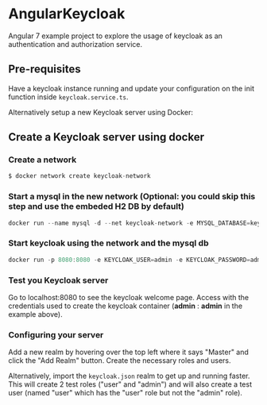 # AngularKeycloak

Angular 7 example project to explore the usage of keycloak as an authentication and authorization service.

## Pre-requisites

Have a keycloak instance running and update your configuration on the init function inside `keycloak.service.ts`.

Alternatively setup a new Keycloak server using Docker:

## Create a Keycloak server using docker

### Create a network
```javascript
$ docker network create keycloak-network
```

### Start a mysql in the new network (Optional: you could skip this step and use the embeded H2 DB by default)
```javascript
docker run --name mysql -d --net keycloak-network -e MYSQL_DATABASE=keycloak -e MYSQL_USER=keycloak -e MYSQL_PASSWORD=password -e MYSQL_ROOT_PASSWORD=root_password mysql
```

### Start keycloak using the network and the mysql db
```javascript
docker run -p 8080:8080 -e KEYCLOAK_USER=admin -e KEYCLOAK_PASSWORD=admin -d --name keycloak --net keycloak-network jboss/keycloak
```

### Test you Keycloak server
Go to localhost:8080 to see the keycloak welcome page. Access with the credentials used to create the keycloak container (**admin** : **admin** in the example above).

### Configuring your server
Add a new realm by hovering over the top left where it says "Master" and click the "Add Realm" button. Create the necessary roles and users.

Alternatively, import the `keycloak.json` realm to get up and running faster. This will create 2 test roles ("user" and "admin") and will also create a test user (named "user" which has the "user" role but not the "admin" role).